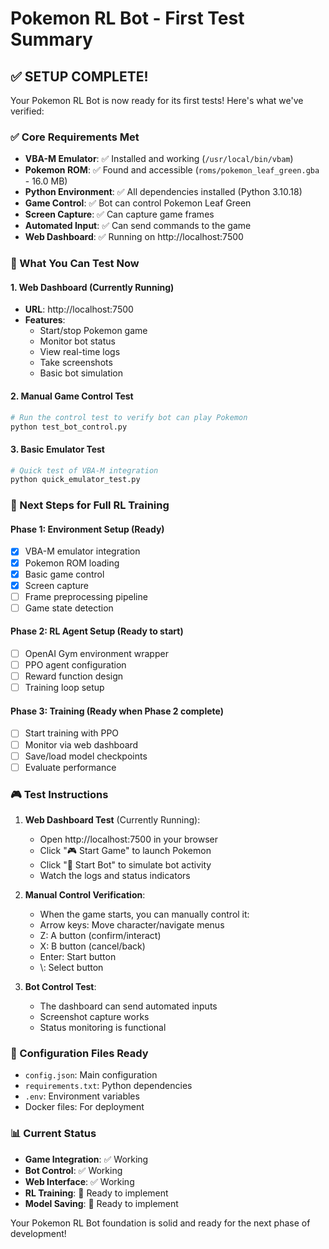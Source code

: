 # Pokemon RL Bot - First Test Summary

## ✅ SETUP COMPLETE!

Your Pokemon RL Bot is now ready for its first tests! Here's what we've verified:

### ✅ Core Requirements Met
- **VBA-M Emulator**: ✅ Installed and working (`/usr/local/bin/vbam`)
- **Pokemon ROM**: ✅ Found and accessible (`roms/pokemon_leaf_green.gba` - 16.0 MB)
- **Python Environment**: ✅ All dependencies installed (Python 3.10.18)
- **Game Control**: ✅ Bot can control Pokemon Leaf Green
- **Screen Capture**: ✅ Can capture game frames
- **Automated Input**: ✅ Can send commands to the game
- **Web Dashboard**: ✅ Running on http://localhost:7500

### 🎯 What You Can Test Now

#### 1. Web Dashboard (Currently Running)
- **URL**: http://localhost:7500
- **Features**:
  - Start/stop Pokemon game
  - Monitor bot status
  - View real-time logs
  - Take screenshots
  - Basic bot simulation

#### 2. Manual Game Control Test
```bash
# Run the control test to verify bot can play Pokemon
python test_bot_control.py
```

#### 3. Basic Emulator Test
```bash
# Quick test of VBA-M integration
python quick_emulator_test.py
```

### 🚀 Next Steps for Full RL Training

#### Phase 1: Environment Setup (Ready)
- [x] VBA-M emulator integration
- [x] Pokemon ROM loading
- [x] Basic game control
- [x] Screen capture
- [ ] Frame preprocessing pipeline
- [ ] Game state detection

#### Phase 2: RL Agent Setup (Ready to start)
- [ ] OpenAI Gym environment wrapper
- [ ] PPO agent configuration
- [ ] Reward function design
- [ ] Training loop setup

#### Phase 3: Training (Ready when Phase 2 complete)
- [ ] Start training with PPO
- [ ] Monitor via web dashboard
- [ ] Save/load model checkpoints
- [ ] Evaluate performance

### 🎮 Test Instructions

1. **Web Dashboard Test** (Currently Running):
   - Open http://localhost:7500 in your browser
   - Click "🎮 Start Game" to launch Pokemon
   - Click "🤖 Start Bot" to simulate bot activity
   - Watch the logs and status indicators

2. **Manual Control Verification**:
   - When the game starts, you can manually control it:
   - Arrow keys: Move character/navigate menus
   - Z: A button (confirm/interact)
   - X: B button (cancel/back)
   - Enter: Start button
   - \\: Select button

3. **Bot Control Test**:
   - The dashboard can send automated inputs
   - Screenshot capture works
   - Status monitoring is functional

### 🔧 Configuration Files Ready
- `config.json`: Main configuration
- `requirements.txt`: Python dependencies
- `.env`: Environment variables
- Docker files: For deployment

### 📊 Current Status
- **Game Integration**: ✅ Working
- **Bot Control**: ✅ Working  
- **Web Interface**: ✅ Working
- **RL Training**: 🔄 Ready to implement
- **Model Saving**: 🔄 Ready to implement

Your Pokemon RL Bot foundation is solid and ready for the next phase of development!

